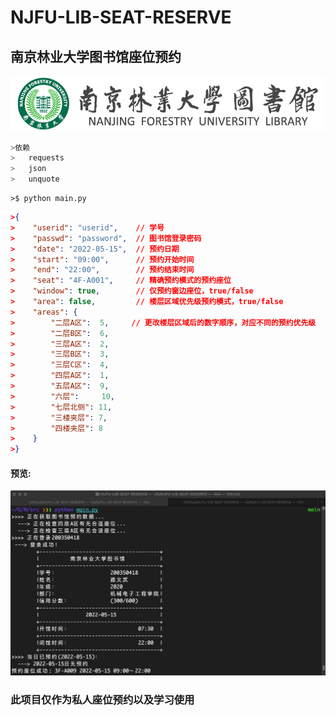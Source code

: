 # NJFU-LIB-SEAT-RESERVE
## 南京林业大学图书馆座位预约

![njfulogo](/images/logonew.png)

```python
>依赖
>   requests
>   json
>   unquote
```

```shell
>$ python main.py
```

```json
>{
>    "userid": "userid",    // 学号
>    "passwd": "password",  // 图书馆登录密码
>    "date": "2022-05-15",  // 预约日期
>    "start": "09:00",      // 预约开始时间
>    "end": "22:00",        // 预约结束时间
>    "seat": "4F-A001",     // 精确预约模式的预约座位
>    "window": true,        // 仅预约窗边座位，true/false
>    "area": false,         // 楼层区域优先级预约模式，true/false
>    "areas": {
>        "二层A区":  5,     // 更改楼层区域后的数字顺序，对应不同的预约优先级
>        "二层B区":  6,
>        "三层A区":  2,
>        "三层B区":  3,
>        "三层C区":  4,
>        "四层A区":  1,
>        "五层A区":  9,
>        "六层":     10,
>        "七层北侧": 11,
>        "三楼夹层": 7,
>        "四楼夹层": 8
>    }
>}
```

#### 预览:
![preview](/images/preview.jpg)

### 此项目仅作为私人座位预约以及学习使用
